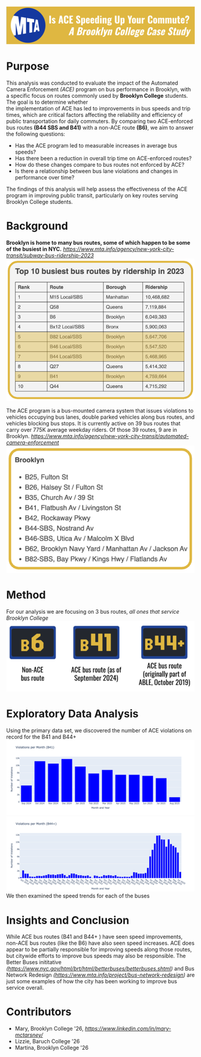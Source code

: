 ![Project Header](/images/mm_header.png)

# Purpose
This analysis was conducted to evaluate the impact of the Automated Camera Enforcement *(ACE)* program on bus performance 
in Brooklyn, with a specific focus on routes commonly used by **Brooklyn College** students. The goal is to determine whether  
the implementation of ACE has led to improvements in bus speeds and trip times, which are critical factors affecting the 
reliability and efficiency of public transportation for daily commuters.
By comparing two ACE-enforced bus routes **(B44 SBS and B41)** with a non-ACE route **(B6)**, we aim to answer the following questions:  
- Has the ACE program led to measurable increases in average bus speeds?
- Has there been a reduction in overall trip time on ACE-enforced routes?
- How do these changes compare to bus routes not enforced by ACE?
- Is there a relationship between bus lane violations and changes in performance over time?


The findings of this analysis will help assess the effectiveness of the ACE program in improving public transit, particularly on key routes
serving Brooklyn College students.

# Background
**Brooklyn is home to many bus routes, some of which happen to be some of the busiest in NYC.**
*https://www.mta.info/agency/new-york-city-transit/subway-bus-ridership-2023*
![Table showing busiest bus routes](/images/busy.png)

The ACE program is a bus-mounted camera system that issues violations to vehicles occupying bus lanes, double parked vehicles along bus routes, and vehicles blocking bus stops. It is currently active on 39 bus routes that carry over 775K average weekday riders. Of those 39 routes, 9 are in Brooklyn. 
*https://www.mta.info/agency/new-york-city-transit/automated-camera-enforcement*
![List showing ACE routes in Brooklyn](/images/ace_bk.png)

# Method
For our analysis we are focusing on 3 bus routes, *all ones that service Brooklyn College*
![B6, B41, B44+](/images/buses.png)

# Exploratory Data Analysis
Using the primary data set, we discovered the number of ACE violations on record for the B41 and B44+
![B41 ACE](/images/b41ace.png)
![B44+ ACE](/images/b44ace.png)
We then examined the speed trends for each of the buses
<!-- INSERT OTHER IMAGES HERE -->

# Insights and Conclusion
While ACE bus routes (B41 and B44+ ) have seen speed improvements, non-ACE bus routes (like the B6) have also seen speed increases. ACE does appear to be partially responsible for improving speeds along those routes, but citywide efforts to improve bus speeds may also be responsible. The Better Buses inititative *(https://www.nyc.gov/html/brt/html/betterbuses/betterbuses.shtml)* and Bus Network Redesign *(https://www.mta.info/project/bus-network-redesign)* are just some examples of how the city has been working to improve bus service overall. 

# Contributors
- Mary, Brooklyn College '26, *https://www.linkedin.com/in/mary-mctarsney/*
- Lizzie, Baruch College '26
- Martina, Brooklyn College '26